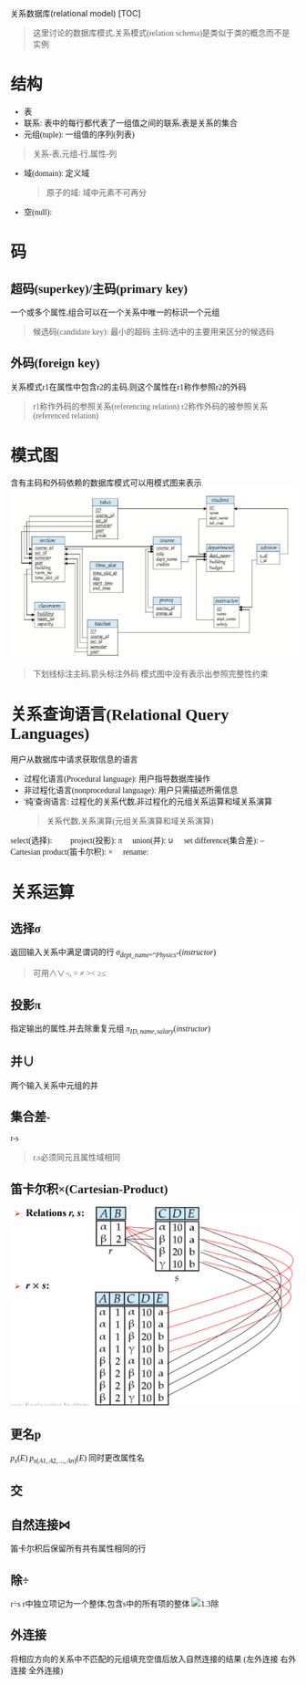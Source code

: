 关系数据库(relational model)
[TOC]
<font face = "Consolas">

> 这里讨论的数据库模式,关系模式(relation schema)是类似于类的概念而不是实例
# 结构
* 表
* 联系: 表中的每行都代表了一组值之间的联系,表是关系的集合
* 元组(tuple): 一组值的序列(列表)
> 关系-表,元组-行,属性-列
* 域(domain): 定义域
    > 原子的域: 域中元素不可再分
* 空(null):

# 码
## 超码(superkey)/主码(primary key)
一个或多个属性,组合可以在一个关系中唯一的标识一个元组 
>候选码(candidate key): 最小的超码
主码:选中的主要用来区分的候选码
## 外码(foreign key)
关系模式r1在属性中包含r2的主码,则这个属性在r1称作参照r2的外码
>r1称作外码的参照关系(referencing relation)
r2称作外码的被参照关系(referenced relation)

# 模式图
含有主码和外码依赖的数据库模式可以用模式图来表示
![1.1模式图](./pics/02/1.1模式图.png)
> 下划线标注主码,箭头标注外码
模式图中没有表示出参照完整性约束

# 关系查询语言(Relational Query Languages)
用户从数据库中请求获取信息的语言
* 过程化语言(Procedural language): 
用户指导数据库操作
* 非过程化语言(nonprocedural language): 
用户只需描述所需信息
* '纯'查询语言: 
过程化的关系代数,非过程化的元组关系运算和域关系演算
    > 关系代数,关系演算(元组关系演算和域关系演算)

select(选择): 
 project(投影): π
 union(并): ∪
 set difference(集合差): –
 Cartesian product(笛卡尔积): ×
 rename: 

# 关系运算
## 选择σ
返回输入关系中满足谓词的行
$σ _{dept\_name=“Physics”}(instructor)$
> 可用∧∨¬, = ≠ >< ≥≤
## 投影π
指定输出的属性,并去除重复元组
$π_{ID, name, salary} (instructor)$
## 并∪
两个输入关系中元组的并
## 集合差-
r-s
>r,s必须同元且属性域相同
## 笛卡尔积×(Cartesian-Product)
![1.2笛卡尔积](./pics/02/1.2笛卡尔积.png)
## 更名p
$p_x(E)$ 
$p_{x(A1,A2,...,An)}(E)$ 同时更改属性名
## 交
## 自然连接⋈
笛卡尔积后保留所有共有属性相同的行
## 除÷
r÷s
r中独立项记为一个整体,包含s中的所有项的整体
![1.3除](./pics/02/1.3除.png)
## 外连接
将相应方向的关系中不匹配的元组填充空值后放入自然连接的结果
(左外连接 右外连接 全外连接)